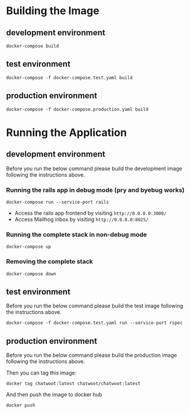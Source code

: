 # Building the Image

## development environment

```
docker-compose build
```

## test environment

```
docker-compose -f docker-compose.test.yaml build
```

## production environment

```
docker-compose -f docker-compose.production.yaml build
```

# Running the Application

## development environment

Before you run the below command please build the development image following the instructions above.

### Running the rails app in debug mode (pry and byebug works)

```
docker-compose run --service-port rails
```

* Access the rails app frontend by visiting `http://0.0.0.0:3000/`
* Access Mailhog inbox by visiting `http://0.0.0.0:8025/`

### Running the complete stack in non-debug mode 

```
docker-compose up
```

### Removing the complete stack

```
docker-compose down
```


## test environment

Before you run the below command please build the test image following the instructions above.

```
docker-compose -f docker-compose.test.yaml run --service-port rspec
```

## production environment

Before you run the below command please build the production image following the instructions above.

Then you can tag this image:

```
docker tag chatwoot:latest chatwoot/chatwoot:latest
```

And then push the image to docker hub

```
docker push
```
